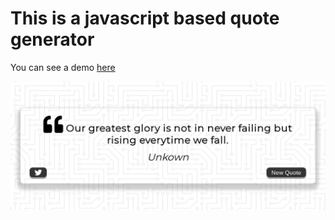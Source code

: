 # This is a javascript based quote generator

You can see a demo [here](https://grokkingnix.github.io/quote-generator/)

![Quote Generator](img/quote-generator.png "Quote Generator")
